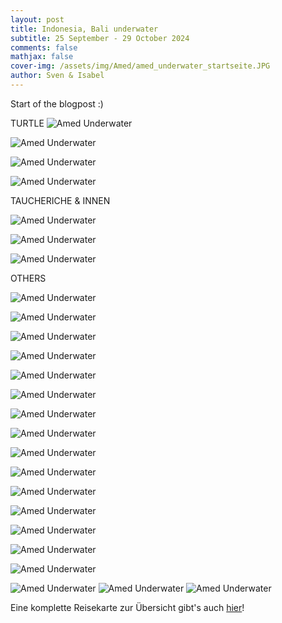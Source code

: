 ```yaml
---
layout: post
title: Indonesia, Bali underwater
subtitle: 25 September - 29 October 2024
comments: false
mathjax: false
cover-img: /assets/img/Amed/amed_underwater_startseite.JPG
author: Sven & Isabel
---
```


Start of the blogpost :)


TURTLE
![Amed Underwater](/assets/img/Amed/amed_turtle_4.JPG)

![Amed Underwater](/assets/img/Amed/amed_turtle_3.JPG)

![Amed Underwater](/assets/img/Amed/amed_turtle_2.JPG)

![Amed Underwater](/assets/img/Amed/amed_turtle_1.JPG)

TAUCHERICHE & INNEN

![Amed Underwater](/assets/img/Amed/amed_underwater_9.JPG)

![Amed Underwater](/assets/img/Amed/amed_underwater_12.JPG)

![Amed Underwater](/assets/img/Amed/amed_underwater_11.JPG)


OTHERS

![Amed Underwater](/assets/img/Amed/amed_underwater_2.JPG)

![Amed Underwater](/assets/img/Amed/amed_underwater_1.JPG)

![Amed Underwater](/assets/img/Amed/amed_underwater_3.JPG)

![Amed Underwater](/assets/img/Amed/amed_underwater_4.JPG)

![Amed Underwater](/assets/img/Amed/amed_underwater_5.JPG)

![Amed Underwater](/assets/img/Amed/amed_underwater_6.JPG)

![Amed Underwater](/assets/img/Amed/amed_underwater_7.JPG)

![Amed Underwater](/assets/img/Amed/amed_underwater_8.JPG)

![Amed Underwater](/assets/img/Amed/amed_underwater_10.JPG)

![Amed Underwater](/assets/img/Amed/amed_underwater_13.JPG)

![Amed Underwater](/assets/img/Amed/amed_underwater_14.JPG)

![Amed Underwater](/assets/img/Amed/amed_underwater_15.JPG)

![Amed Underwater](/assets/img/Amed/amed_underwater_16.JPG)

![Amed Underwater](/assets/img/Amed/amed_underwater_17.JPG)

![Amed Underwater](/assets/img/Amed/amed_underwater_18.JPG)

![Amed Underwater](/assets/img/Amed/amed_underwater_collage_1.jpg)
![Amed Underwater](/assets/img/Amed/amed_underwater_collage_2.jpg)
![Amed Underwater](/assets/img/Amed/amed_underwater_collage_3.jpg)

Eine komplette Reisekarte zur Übersicht gibt's auch [hier](https://sven-vm.github.io/map/)!
